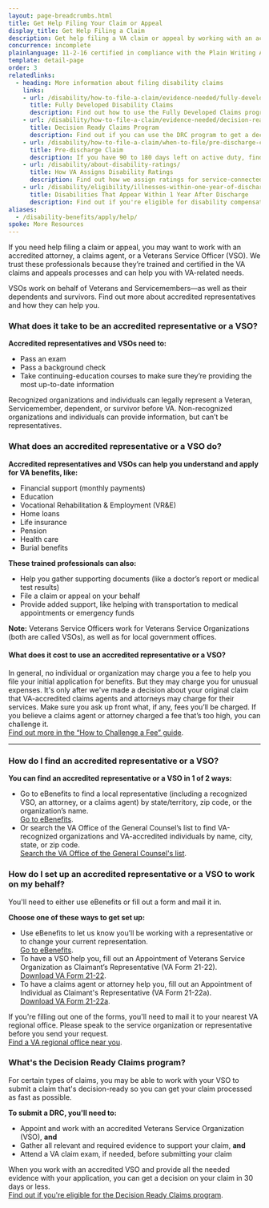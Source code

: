 ```yaml
---
layout: page-breadcrumbs.html
title: Get Help Filing Your Claim or Appeal
display_title: Get Help Filing a Claim
description: Get help filing a VA claim or appeal by working with an accredited attorney, a claims agent, or a Veterans Service Officer (VSO) who's certified to help you with the VA claims process.
concurrence: incomplete
plainlanguage: 11-2-16 certified in compliance with the Plain Writing Act
template: detail-page
order: 3
relatedlinks:
  - heading: More information about filing disability claims
    links:
    - url: /disability/how-to-file-a-claim/evidence-needed/fully-developed-claims/
      title: Fully Developed Disability Claims
      description: Find out how to use the Fully Developed Claims program to get a faster decision on your claim by sending in all the evidence you have—or can easily get—when you file your claim.
    - url: /disability/how-to-file-a-claim/evidence-needed/decision-ready-claims/
      title: Decision Ready Claims Program
      description: Find out if you can use the DRC program to get a decision on your claim in 30 days or less by working with an accredited VSO.
    - url: /disability/how-to-file-a-claim/when-to-file/pre-discharge-claim/
      title: Pre-discharge Claim
      description: If you have 90 to 180 days left on active duty, find out how to file a disability claim through the Benefits Delivery at Discharge (BDD) program to get your benefits sooner.
    - url: /disability/about-disability-ratings/
      title: How VA Assigns Disability Ratings
      description: Find out how we assign ratings for service-connected disabilities.
    - url: /disability/eligibility/illnesses-within-one-year-of-discharge/ 
      title: Disabilities That Appear Within 1 Year After Discharge
      description: Find out if you're eligible for disability compensation for a disability that appeared within a year after you were discharged from service.      
aliases:
  - /disability-benefits/apply/help/
spoke: More Resources
---
```

<div itemscope itemtype="http://schema.org/FAQPage">
<div itemprop="description" class="va-introtext">

If you need help filing a claim or appeal, you may want to work with an accredited attorney, a claims agent, or a Veterans Service Officer (VSO). We trust these professionals because they’re trained and certified in the VA claims and appeals processes and can help you with VA-related needs.

VSOs work on behalf of Veterans and Servicemembers—as well as their dependents and survivors. Find out more about accredited representatives and how they can help you.

</div>

<div class="feature" markdown="0" itemscope itemtype="http://schema.org/Question">

<h3 itemprop="name">What does it take to be an accredited representative or a VSO?</h3>
<div itemprop="acceptedAnswer" itemscope itemtype="http://schema.org/Answer">
<div itemprop="text">

**Accredited representatives and VSOs need to:**
  - Pass an exam
  - Pass a background check
  - Take continuing-education courses to make sure they’re providing the most up-to-date information

Recognized organizations and individuals can legally represent a Veteran, Servicemember, dependent, or survivor before VA. Non-recognized organizations and individuals can provide information, but can’t be representatives.

</div>
</div>
</div>

<div itemscope itemtype="http://schema.org/Question">

<h3 itemprop="name">What does an accredited representative or a VSO do?</h3>
<div itemprop="acceptedAnswer" itemscope itemtype="http://schema.org/Answer">
<div itemprop="text">


**Accredited representatives and VSOs can help you understand and apply for VA benefits, like:**

- Financial support (monthly payments)
- Education
- Vocational Rehabilitation & Employment (VR&E)
- Home loans
- Life insurance
- Pension
- Health care
- Burial benefits

**These trained professionals can also:**
- Help you gather supporting documents (like a doctor’s report or medical test results)
- File a claim or appeal on your behalf
- Provide added support, like helping with transportation to medical appointments or emergency funds

**Note:** Veterans Service Officers work for Veterans Service Organizations (both are called VSOs), as well as for local government offices.

</div>
</div>
</div>

<div itemscope itemtype="http://schema.org/Question">

<h4 itemprop="name">What does it cost to use an accredited representative or a VSO?</h4>
<div itemprop="acceptedAnswer" itemscope itemtype="http://schema.org/Answer">
<div itemprop="text">

In general, no individual or organization may charge you a fee to help you file your initial application for benefits. But they may charge you for unusual expenses. It's only after we've made a decision about your original claim that VA-accredited claims agents and attorneys may charge for their services. Make sure you ask up front what, if any, fees you’ll be charged. If you believe a claims agent or attorney charged a fee that’s too high, you can challenge it. <br>
[Find out more in the “How to Challenge a Fee” guide](https://www.va.gov/OGC/docs/Accred/HowtoChallengeaFee.pdf).

</div>
</div>
</div>

-----

<div itemscope itemtype="http://schema.org/Question">

<h3 itemprop="name">How do I find an accredited representative or a VSO?</h3>
<div itemprop="acceptedAnswer" itemscope itemtype="http://schema.org/Answer">
<div itemprop="text">

**You can find an accredited representative or a VSO in 1 of 2 ways:**

- Go to eBenefits to find a local representative (including a recognized VSO, an attorney, or a claims agent) by state/territory, zip code, or the organization’s name. <br>
[Go to eBenefits](https://www.ebenefits.va.gov/ebenefits/vso-search).
- Or search the VA Office of the General Counsel’s list to find VA-recognized organizations and VA-accredited individuals by name, city, state, or zip code. <br>
[Search the VA Office of the General Counsel's list](https://www.va.gov/ogc/apps/accreditation/index.asp).

</div>
</div>
</div>

<div itemscope itemtype="http://schema.org/Question">

<h3 itemprop="name">How do I set up an accredited representative or a VSO to work on my behalf?</h3>
<div itemprop="acceptedAnswer" itemscope itemtype="http://schema.org/Answer">
<div itemprop="text">

You'll need to either use eBenefits or fill out a form and mail it in.

**Choose one of these ways to get set up:**

- Use eBenefits to let us know you’ll be working with a representative or to change your current representation. <br>
[Go to eBenefits](https://www.ebenefits.va.gov/ebenefits/manage/representative).
- To have a VSO help you, fill out an Appointment of Veterans Service Organization as Claimant’s Representative (VA Form 21-22). <br>
[Download VA Form 21-22](https://www.vba.va.gov/pubs/forms/VBA-21-22-ARE.pdf).
- To have a claims agent or attorney help you, fill out an Appointment of Individual as Claimant's Representative (VA Form 21-22a). <br>
[Download VA Form 21-22a](https://www.vba.va.gov/pubs/forms/VBA-21-22A-ARE.pdf).

If you're filling out one of the forms, you'll need to mail it to your nearest VA regional office. Please speak to the service organization or representative before you send your request. <br>
[Find a VA regional office near you](/facilities/).

</div>
</div>
</div>

<div itemscope itemtype="http://schema.org/Question">

<h3 itemprop="name">What's the Decision Ready Claims program?</h3>
<div itemprop="acceptedAnswer" itemscope itemtype="http://schema.org/Answer">
<div itemprop="text">

For certain types of claims, you may be able to work with your VSO to submit a claim that's decision-ready so you can get your claim processed as fast as possible.

**To submit a DRC, you'll need to:**

- Appoint and work with an accredited Veterans Service Organization (VSO), **and**
- Gather all relevant and required evidence to support your claim, **and**
- Attend a VA claim exam, if needed, before submitting your claim

When you work with an accredited VSO and provide all the needed evidence with your application, you can get a decision on your claim in 30 days or less. <br>
[Find out if you're eligible for the Decision Ready Claims program](/disability/how-to-file-a-claim/evidence-needed/decision-ready-claims/).

</div>
</div>
</div>
